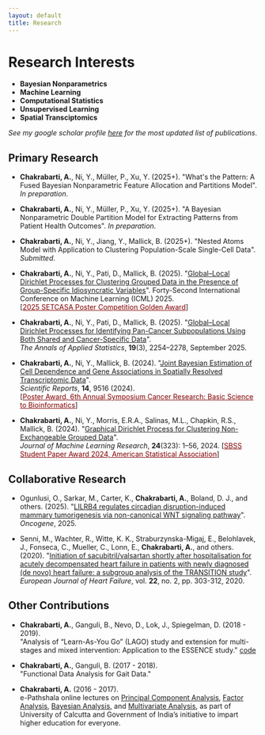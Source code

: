 ```yaml
---
layout: default
title: Research
---
```


# Research Interests

- **Bayesian Nonparametrics**  
- **Machine Learning**  
- **Computational Statistics**  
- **Unsupervised Learning**  
- **Spatial Transciptomics**

*See my google scholar profile [here](https://scholar.google.com/citations?user=bktKcZQAAAAJ&hl=en) for the most updated list of publications*.

## Primary Research

- **Chakrabarti, A.**, Ni, Y., Müller, P., Xu, Y. (2025+). "What's the Pattern: A Fused Bayesian Nonparametric Feature Allocation and Partitions Model". *In preparation*.

- **Chakrabarti, A.**, Ni, Y., Müller, P., Xu, Y. (2025+). "A Bayesian Nonparametric Double Partition Model for Extracting Patterns from Patient Health Outcomes". *In preparation*.

- **Chakrabarti, A.**, Ni, Y., Jiang, Y., Mallick, B. (2025+). "Nested Atoms Model with Application to Clustering Population-Scale Single-Cell Data". *Submitted*.

- **Chakrabarti, A.**, Ni, Y., Pati, D., Mallick, B. (2025). "[Global–Local Dirichlet Processes for Clustering Grouped Data in the Presence of Group-Specific Idiosyncratic Variables](https://openreview.net/forum?id=urbvnjSGbE)". Forty-Second International Conference on Machine Learning (ICML) 2025.  
  [<span style="color:#800000"><u>2025 SETCASA Poster Competition Golden Award</u></span>]

- **Chakrabarti, A.**, Ni, Y., Pati, D., Mallick, B. (2025). "[Global–Local Dirichlet Processes for Identifying Pan-Cancer Subpopulations Using Both Shared and Cancer-Specific Data](https://projecteuclid.org/journals/annals-of-applied-statistics/volume-19/issue-3/Global-local-Dirichlet-processes-for-identifying-pan-cancer-subpopulations-using/10.1214/25-AOAS2056.full)".  
  *The Annals of Applied Statistics*, **19**(3), 2254–2278, September 2025.

- **Chakrabarti, A.**, Ni, Y., Mallick, B. (2024). "[Joint Bayesian Estimation of Cell Dependence and Gene Associations in Spatially Resolved Transcriptomic Data](https://doi.org/10.1038/s41598-024-60002-z)".  
  *Scientific Reports*, **14**, 9516 (2024).  
  [<span style="color:#800000"><u>Poster Award, 6th Annual Symposium Cancer Research: Basic Science to Bioinformatics</u></span>]

- **Chakrabarti, A.**, Ni, Y., Morris, E.R.A., Salinas, M.L., Chapkin, R.S., Mallick, B. (2024). "[Graphical Dirichlet Process for Clustering Non-Exchangeable Grouped Data](https://jmlr.org/papers/v25/23-1048.html)".  
  *Journal of Machine Learning Research*, **24**(323): 1–56, 2024.
 [<span style="color:#800000"><u>SBSS Student Paper Award 2024, American Statistical Association</u></span>]


## Collaborative Research

- Ogunlusi, O., Sarkar, M., Carter, K., **Chakrabarti, A.**, Boland, D. J., and others. (2025). "[LILRB4 regulates circadian disruption-induced mammary tumorigenesis via non-canonical WNT signaling pathway](https://doi.org/10.1038/s41388-025-03597-5)". *Oncogene*, 2025.
  
-  Senni, M., Wachter, R., Witte, K. K., Straburzynska-Migaj, E., Belohlavek, J., Fonseca, C., Mueller, C., Lonn, E., **Chakrabarti, A.**, and others. (2020). "[Initiation of sacubitril/valsartan shortly after hospitalisation for acutely decompensated heart failure in patients with newly diagnosed (de novo) heart failure: a subgroup analysis of the TRANSITION study](https://onlinelibrary.wiley.com/doi/full/10.1002/ejhf.1670)". *European Journal of Heart Failure*, vol. **22**, no. 2, pp. 303-312, 2020.


## Other Contributions

- **Chakrabarti, A.**, Ganguli, B., Nevo, D., Lok, J., Spiegelman, D. (2018 - 2019).  
  "Analysis of “Learn-As-You Go” (LAGO) study and extension for multi-stages and mixed intervention: Application to the ESSENCE study." [code](https://github.com/Arhit-Chakrabarti/logisticLAGO)

- **Chakrabarti, A.**, Ganguli, B. (2017 - 2018).  
  "Functional Data Analysis for Gait Data."

- **Chakrabarti, A.** (2016 - 2017).  
  e-Pathshala online lectures on [Principal Component Analysis](https://www.youtube.com/watch?v=W6oaWajCIG8), [Factor Analysis](https://www.youtube.com/watch?v=C4sYR2az_1c), [Bayesian Analysis](https://www.youtube.com/watch?v=OeNdoZOH-Bs), and [Multivariate Analysis](https://www.youtube.com/watch?v=o5o9NentGuA), as part of University of Calcutta and Government of India’s initiative to impart higher education for everyone.
